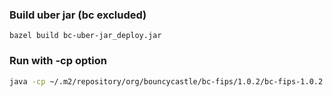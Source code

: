 ### Build uber jar (bc excluded)

```
bazel build bc-uber-jar_deploy.jar
```

### Run with -cp option

```bash
java -cp ~/.m2/repository/org/bouncycastle/bc-fips/1.0.2/bc-fips-1.0.2.jar:<path>/bc-uber-jar/bazel-bin/bc-uber-jar_deploy.jar com.sqshq.example.App
```
